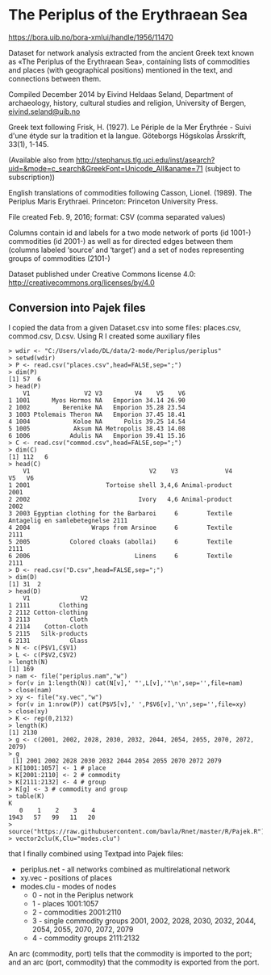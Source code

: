 # The Periplus of the Erythraean Sea
https://bora.uib.no/bora-xmlui/handle/1956/11470

Dataset for network analysis extracted from the ancient Greek text known as «The Periplus of the Erythraean Sea», containing lists of commodities and places (with geographical positions) mentioned in the text, and connections between them.

Compiled December 2014 by Eivind Heldaas Seland, Department of archaeology, history, cultural studies and religion,  University of Bergen, eivind.seland@uib.no

Greek text following Frisk, H. (1927). Le Périple de la Mer Érythrée - Suivi d'une étyde sur la tradition et la langue. Göteborgs Högskolas Årsskrift, 33(1), 1-145.

(Available also from http://stephanus.tlg.uci.edu/inst/asearch?uid=&mode=c_search&GreekFont=Unicode_All&aname=71 (subject to subscription))

English translations of commodities following Casson, Lionel. (1989). The Periplus Maris Erythraei. Princeton: Princeton University Press.

File created Feb. 9, 2016; format: CSV (comma separated values)

Columns contain id and labels for a two mode network of ports (id 1001-)  commodities (id 2001-) as well as for  directed edges between them  (columns labeled ‘source’ and ‘target’) and a set of nodes representing groups of commodities (2101-)

Dataset published under Creative Commons license 4.0: http://creativecommons.org/licenses/by/4.0



## Conversion into Pajek files

I copied the data from a given Dataset.csv into some files: places.csv, commod.csv, D.csv. Using R I created some auxiliary files 
```
> wdir <- "C:/Users/vlado/DL/data/2-mode/Periplus/periplus"
> setwd(wdir)
> P <- read.csv("places.csv",head=FALSE,sep=";")
> dim(P)
[1] 57  6
> head(P)
    V1               V2 V3         V4    V5    V6
1 1001      Myos Hormos NA   Emporion 34.14 26.90
2 1002         Berenike NA   Emporion 35.28 23.54
3 1003 Ptolemais Theron NA   Emporion 37.45 18.41
4 1004            Koloe NA      Polis 39.25 14.54
5 1005            Aksum NA Metropolis 38.43 14.08
6 1006           Adulis NA   Emporion 39.41 15.16
> C <- read.csv("commod.csv",head=FALSE,sep=";")
> dim(C)
[1] 112   6
> head(C)
    V1                                 V2    V3             V4                           V5   V6
1 2001                     Tortoise shell 3,4,6 Animal-product                              2001
2 2002                              Ivory   4,6 Animal-product                              2002
3 2003 Egyptian clothing for the Barbaroi     6        Textile Antagelig en samlebetegnelse 2111
4 2004                 Wraps from Arsinoe     6        Textile                              2111
5 2005           Colored cloaks (abollai)     6        Textile                              2111
6 2006                             Linens     6        Textile                              2111
> D <- read.csv("D.csv",head=FALSE,sep=";")
> dim(D)
[1] 31  2
> head(D)
    V1              V2
1 2111        Clothing
2 2112 Cotton-clothing
3 2113           Cloth
4 2114    Cotton-cloth
5 2115   Silk-products
6 2131           Glass
> N <- c(P$V1,C$V1)
> L <- c(P$V2,C$V2)
> length(N)
[1] 169
> nam <- file("periplus.nam","w")
> for(v in 1:length(N)) cat(N[v],' "',L[v],'"\n',sep='',file=nam)
> close(nam)
> xy <- file("xy.vec","w")
> for(v in 1:nrow(P)) cat(P$V5[v],' ',P$V6[v],'\n',sep='',file=xy)
> close(xy)
> K <- rep(0,2132)
> length(K)
[1] 2130
> g <- c(2001, 2002, 2028, 2030, 2032, 2044, 2054, 2055, 2070, 2072, 2079)
> g
 [1] 2001 2002 2028 2030 2032 2044 2054 2055 2070 2072 2079
> K[1001:1057] <- 1 # place
> K[2001:2110] <- 2 # commodity
> K[2111:2132] <- 4 # group
> K[g] <- 3 # commodity and group
> table(K)
K
   0    1    2    3    4 
1943   57   99   11   20 
> source("https://raw.githubusercontent.com/bavla/Rnet/master/R/Pajek.R")
> vector2clu(K,Clu="modes.clu")
```
that I finally combined using Textpad into Pajek files:
* periplus.net - all networks combined as multirelational network
* xy.vec - positions of places
* modes.clu - modes of nodes
  * 0 - not in the Periplus network
  * 1 - places 1001:1057
  * 2 - commodities 2001:2110 
  * 3 - single commodity groups 2001, 2002, 2028, 2030, 2032, 2044, 2054, 2055, 2070, 2072, 2079
  * 4 - commodity groups 2111:2132

An arc (commodity, port) tells that the commodity is imported to the port; and an arc (port, commodity) that the commodity is exported from the port.
